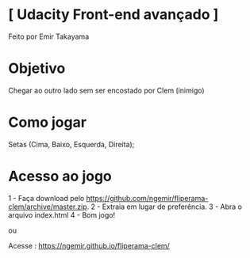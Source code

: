 # [ Udacity Front-end avançado ]
Feito por Emir Takayama
# Objetivo
Chegar ao outro lado sem ser encostado por Clem (inimigo)

# Como jogar
Setas (Cima, Baixo, Esquerda, Direita);

# Acesso ao jogo
1 - Faça download pelo <https://github.com/ngemir/fliperama-clem/archive/master.zip>.
2 - Extraia em lugar de preferência.
3 - Abra o arquivo index.html
4 - Bom jogo!

ou 

Acesse : <https://ngemir.github.io/fliperama-clem/>
